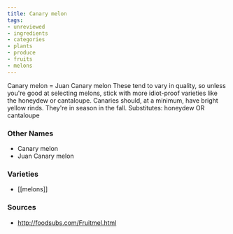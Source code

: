 ```yaml
---
title: Canary melon
tags:
- unreviewed
- ingredients
- categories
- plants
- produce
- fruits
- melons
---
```

Canary melon = Juan Canary melon These tend to vary in quality, so unless you're good at selecting melons, stick with more idiot-proof varieties like the honeydew or cantaloupe. Canaries should, at a minimum, have bright yellow rinds. They're in season in the fall. Substitutes: honeydew OR cantaloupe

### Other Names

* Canary melon
* Juan Canary melon

### Varieties

* [[melons]]

### Sources
* http://foodsubs.com/Fruitmel.html

